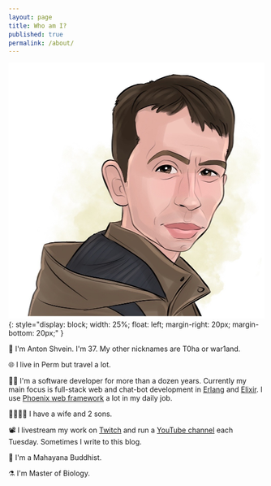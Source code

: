 ```yaml
---
layout: page
title: Who am I?
published: true
permalink: /about/
---
```

![Anton Shvein](/assets/images/t0ha.jpeg){: style="display: block; width: 25%; float: left; margin-right: 20px; margin-bottom: 20px;" }

👤 I'm Anton Shvein. I'm 37. My other nicknames are T0ha or war1and.

🌐 I live in Perm but travel a lot. 

🧑‍💻 I'm a software developer for more than a dozen years. Currently my main focus is full-stack web and chat-bot development in [Erlang](http://erlang.org) and [Elixir](https://elixir-lang.org). I use [Phoenix web framework](https://phoenixframework.org) a lot in my daily job.

🧑‍🧑‍🧒‍🧒 I have a wife and 2 sons.

📽️ I livestream my work on [Twitch](https://www.twitch.tv/war1and) and run a  [YouTube channel](https://www.youtube.com/c/AntonShvein) each Tuesday. Sometimes I write to this blog.

📿 I'm a Mahayana Buddhist.

⚗️ I'm Master of Biology.
